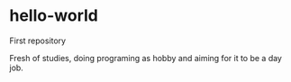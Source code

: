 # hello-world
First repository

Fresh of studies, doing programing as hobby and aiming for it to be a day job.
